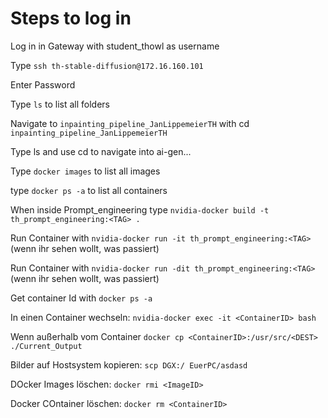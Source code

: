 # Steps to log in

Log in in Gateway with student_thowl as username

Type `ssh th-stable-diffusion@172.16.160.101`

Enter Password

Type `ls` to list all folders

Navigate to `inpainting_pipeline_JanLippemeierTH` with cd `inpainting_pipeline_JanLippemeierTH`

Type ls and use cd to navigate into ai-gen...

Type `docker images` to list all images

type `docker ps -a` to list all containers 

When inside Prompt_engineering type `nvidia-docker build -t th_prompt_engineering:<TAG> .`

Run Container with `nvidia-docker run -it th_prompt_engineering:<TAG>` (wenn ihr sehen wollt, was passiert)

Run Container with `nvidia-docker run -dit th_prompt_engineering:<TAG>` (wenn ihr sehen wollt, was passiert)

Get container Id with `docker ps -a`

In einen Container wechseln: `nvidia-docker exec -it <ContainerID> bash`

Wenn außerhalb vom Container `docker cp <ContainerID>:/usr/src/<DEST> ./Current_Output`

Bilder auf Hostsystem kopieren: `scp DGX:/ EuerPC/asdasd`

DOcker Images löschen: `docker rmi <ImageID>`

Docker COntainer löschen: `docker rm <ContainerID>`

